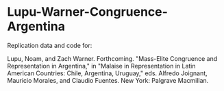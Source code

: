 # Lupu-Warner-Congruence-Argentina
Replication data and code for: 

Lupu, Noam, and Zach Warner. Forthcoming. "Mass-Elite Congruence and Representation in Argentina," in "Malaise in Representation in Latin American Countries: Chile, Argentina, Uruguay," eds. Alfredo Joignant, Mauricio Morales, and Claudio Fuentes. New York: Palgrave Macmillan.